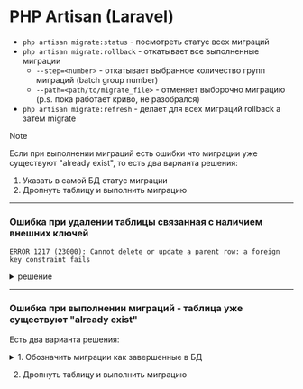 # PHP Artisan (Laravel)

- `php artisan migrate:status` - посмотреть статус всех миграций
- `php artisan migrate:rollback` - откатывает все выполненные миграции
  - `--step=<number>` - откатывает выбранное количество групп миграций (batch group number)
  - `--path=<path/to/migrate_file>` - отменяет выборочно миграцию (p.s. пока работает криво, не разобрался)
- `php artisan migrate:refresh` - делает для всех миграций rollback а затем migrate

>[!NOTE]
>Если при выполнении миграций есть ошибки что миграции уже существуют "already exist", то есть два варианта решения:
>1. Указать в самой БД статус миграции
>2. Дропнуть таблицу и выполнить миграцию

___

### Ошибка при удалении таблицы связанная с наличием внешних ключей
```
ERROR 1217 (23000): Cannot delete or update a parent row: a foreign key constraint fails
```
<details>
  <summary>решение</summary>

  Посмотреть ключи:
    
  ```
  SELECT table_name, constraint_name 
  FROM information_schema.key_column_usage 
  WHERE referenced_table_name = 'table_name' 
  AND table_schema = 'database_name';
  ```
  
  Удалить ключи:

  ```
  ALTER TABLE <table> DROP FOREIGN KEY <key>;
  ```
  </details>

___

### Ошибка при выполнении миграций - таблица уже существуют "already exist"
Есть два варианта решения:

<details>
  <summary>1. Обозначить миграции как завершенные в БД</summary>
    
  ```
  INSERT INTO migrations (migration, batch) VALUES
  ('<migration_title', <batch_number>),
  ('<migration_title', <batch_number>),
  ('<migration_title', <batch_number>);
  ```
</details> 

  2. Дропнуть таблицу и выполнить миграцию
